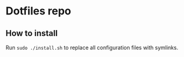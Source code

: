 # Dotfiles repo

## How to install

Run `sudo ./install.sh` to replace all configuration files with symlinks.
